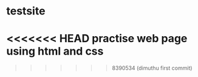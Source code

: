 # testsite
<<<<<<< HEAD
practise web page using html and css
=======
>>>>>>> 8390534 (dimuthu first commit)
